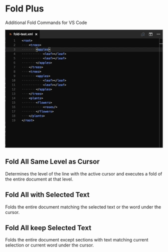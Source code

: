 # Fold Plus

Additional Fold Commands for VS Code

![ScreenShot](fold-cursor-selected-keep.gif)

## Fold All Same Level as Cursor
Determines the level of the line with the active cursor and executes a fold of the entire document at that level.
## Fold All with Selected Text
Folds the entire document matching the selected text or the word under the cursor.
## Fold All keep Selected Text
Folds the entire document except sections with text matching current selection or current word under the cursor.
